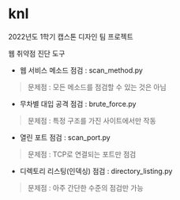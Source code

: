 # knl

2022년도 1학기 캡스톤 디자인 팀 프로젝트

웹 취약점 진단 도구

- 웹 서비스 메소드 점검 : scan_method.py
> 문제점 : 모든 메소드를 점검할 수 있는 것은 아님

- 무차별 대입 공격 점검 : brute_force.py
> 문제점 : 특정 구조를 가진 사이트에서만 작동

- 열린 포트 점검 : scan_port.py
> 문제점 : TCP로 연결되는 포트만 점검

- 디렉토리 리스팅(인덱싱) 점검 : directory_listing.py
> 문제점 : 아주 간단한 수준의 점검만 가능
